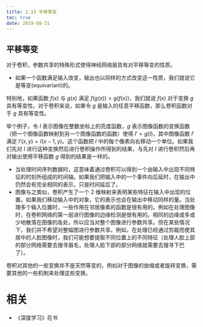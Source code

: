 ```yaml
---
title: 2.13 平移等变
toc: true
date: 2019-08-31
---
```


## 平移等变

对于卷积，参数共享的特殊形式使得神经网络层具有对平移等变的性质。

- 如果一个函数满足输入改变，输出也以同样的方式改变这一性质，我们就说它是等变(equivariant)的。

特别地，如果函数 $f(x)$ 与 $g(x)$ 满足 $f(g(x))= g(f(x))$，我们就说 $f(x)$ 对于变换 $g$ 具有等变性。对于卷积来说，如果令 $g$ 是输入的任意平移函数，那么卷积函数对于 $g$ 具有等变性。

举个例子，令 $I$ 表示图像在整数坐标上的亮度函数，$g$ 表示图像函数的变换函数（把一个图像函数映射到另一个图像函数的函数）使得 $I' = g(I)$，其中图像函数 $I'$ 满足 $I'(x,y) = I(x-1, y)$。这个函数把 $I$ 中的每个像素向右移动一个单位。如果我们先对 $I$ 进行这种变换然后进行卷积操作所得到的结果，与先对 $I$ 进行卷积然后再对输出使用平移函数 $g$ 得到的结果是一样的。

- 当处理时间序列数据时，这意味着通过卷积可以得到一个由输入中出现不同特征的时刻所组成的时间轴。如果我们把输入中的一个事件向后延时，在输出中仍然会有完全相同的表示，只是时间延后了。
- 图像与之类似，卷积产生了一个 2 维映射来表明某些特征在输入中出现的位置。如果我们移动输入中的对象，它的表示也会在输出中移动同样的量。当处理多个输入位置时，一些作用在邻居像素的函数是很有用的。例如在处理图像时，在卷积网络的第一层进行图像的边缘检测是很有用的。相同的边缘或多或少地散落在图像的各处，所以应当对整个图像进行参数共享。但在某些情况下，我们并不希望对整幅图进行参数共享。例如，在处理已经通过剪裁而使其居中的人脸图像时，我们可能想要提取不同位置上的不同特征（处理人脸上部的部分网络需要去搜寻眉毛，处理人脸下部的部分网络就需要去搜寻下巴了）。


卷积对其他的一些变换并不是天然等变的，例如对于图像的放缩或者旋转变换，需要其他的一些机制来处理这些变换。




# 相关

- 《深度学习》花书
